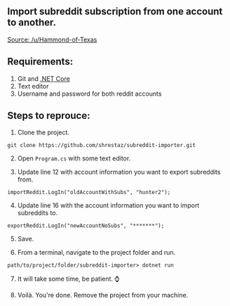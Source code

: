 ## Import subreddit subscription from one account to another.
[Source: /u/Hammond-of-Texas](https://www.reddit.com/r/Enhancement/comments/6r2d3w/is_there_a_way_to_import_and_export_subreddits/)

## Requirements:
1. Git and [.NET Core](https://dotnet.microsoft.com/download)
2. Text editor
3. Username and password for both reddit accounts

## Steps to reprouce:
1. Clone the project.

`git clone https://github.com/shrestaz/subreddit-importer.git`

2. Open `Program.cs` with some text editor.

3. Update line 12 with account information you want to export subreddits from.

`importReddit.LogIn("oldAccountWithSubs", "hunter2");`

4. Update line 16 with the account information you want to import subreddits to.

`exportReddit.LogIn("newAccountNoSubs", "*******");`

5. Save.

6. From a terminal, navigate to the project folder and run.

`path/to/project/folder/subreddit-importer> dotnet run`

7. It will take some time, be patient. ⌚

8. Voilà. You're done. Remove the project from your machine.
